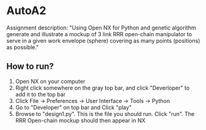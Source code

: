 # AutoA2
Assignment description: "Using Open NX for Python and genetic algorithm generate and illustrate a mockup of 3 link RRR open-chain manipulator to serve in a given work envelope (sphere) covering as many points (positions) as possible."

## How to run?

1. Open NX on your computer
2. Right click somewhere on the gray top bar, and click "Deverloper" to add it to the top bar
3. Click File -> Preferences -> User Interface -> Tools -> Python
4. Go to "Developer" on top bar and Click "play"
5. Browse to "design1.py". This is the file you should run. Click "run". The RRR Open-chain mockup should then appear in NX
